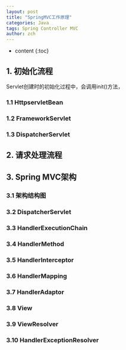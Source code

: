 ```yaml
---
layout: post
title: "SpringMVC工作原理"
categories: Java
tags: Spring Controller MVC
author: zch
---
```


* content
{:toc}
## 1. 初始化流程

Servlet创建时的初始化过程中，会调用init()方法，

### 1.1 HttpservletBean



### 1.2 FrameworkServlet



### 1.3 DispatcherServlet



## 2. 请求处理流程





## 3. Spring MVC架构



### 3.1 架构结构图



### 3.2 DispatcherServlet



### 3.3 HandlerExecutionChain



### 3.4 HandlerMethod



### 3.5 HandlerInterceptor



### 3.6 HandlerMapping



### 3.7 HandlerAdaptor



### 3.8 View



### 3.9 ViewResolver



### 3.10 HandlerExceptionResolver

